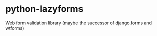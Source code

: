 python-lazyforms
================

Web form validation library (maybe the successor of django.forms and wtforms)